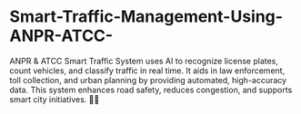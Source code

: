 # Smart-Traffic-Management-Using-ANPR-ATCC-
ANPR &amp; ATCC Smart Traffic System uses AI to recognize license plates, count vehicles, and classify traffic in real time. It aids in law enforcement, toll collection, and urban planning by providing automated, high-accuracy data. This system enhances road safety, reduces congestion, and supports smart city initiatives. 🚦📸
